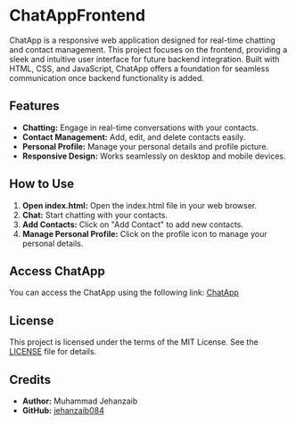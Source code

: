 # ChatAppFrontend
ChatApp is a responsive web application designed for real-time chatting and contact management. This project focuses on the frontend, providing a sleek and intuitive user interface for future backend integration. Built with HTML, CSS, and JavaScript, ChatApp offers a foundation for seamless communication once backend functionality is added.

## Features
- **Chatting:** Engage in real-time conversations with your contacts.
- **Contact Management:** Add, edit, and delete contacts easily.
- **Personal Profile:** Manage your personal details and profile picture.
- **Responsive Design:** Works seamlessly on desktop and mobile devices.

## How to Use
1. **Open index.html:** Open the index.html file in your web browser.
2. **Chat:** Start chatting with your contacts.
3. **Add Contacts:** Click on "Add Contact" to add new contacts.
4. **Manage Personal Profile:** Click on the profile icon to manage your personal details.

## Access ChatApp
You can access the ChatApp using the following link: [ChatApp](https://jehanzaib084.github.io/ChatAppFrontend/)

## License
This project is licensed under the terms of the MIT License. See the [LICENSE](LICENSE) file for details.

## Credits
- **Author:** Muhammad Jehanzaib
- **GitHub:** [jehanzaib084](https://github.com/jehanzaib084)


